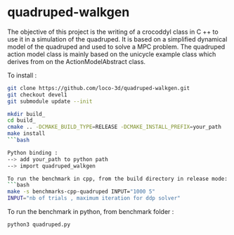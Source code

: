 # quadruped-walkgen

The objective of this project is the writing of a crocoddyl class in C ++ to use it in a simulation of the quadruped. It is based on a simplified dynamical model of the quadruped and used to solve a MPC problem.
The quadruped action model class is mainly based on the unicycle example class which derives from on the ActionModelAbstract class.

To install :
```bash
git clone https://github.com/loco-3d/quadruped-walkgen.git
git checkout devel1
git submodule update --init

mkdir build_
cd build_
cmake .. -DCMAKE_BUILD_TYPE=RELEASE -DCMAKE_INSTALL_PREFIX=your_path
make install
```bash

Python binding :
--> add your_path to python path
--> import quadruped_walkgen

To run the benchmark in cpp, from the build directory in release mode:
```bash
make -s benchmarks-cpp-quadruped INPUT="1000 5"
INPUT="nb of trials , maximum iteration for ddp solver"
```

To run the benchmark in python, from benchmark folder :
```bash
python3 quadruped.py
```
